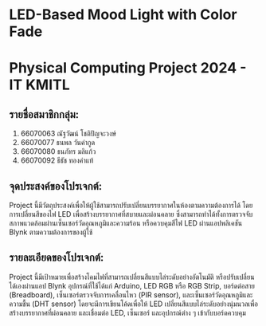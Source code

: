 # LED-Based Mood Light with Color Fade
# Physical Computing Project 2024 - IT KMITL

## รายชื่อสมาชิกกลุ่ม:
1. 66070063 ณัฐวัฒน์ โชติปัญจะวงษ์
2. 66070077 ธนพล วันคำกูด
3. 66070080 ธนภัทร มลิแก้ว
4. 66070092 ธีธัช ทองคำแท้

## จุดประสงค์ของโปรเจกต์:
Project นี้มีวัตถุประสงค์เพื่อให้ผู้ใช้สามารถปรับเปลี่ยนบรรยากาศในห้องตามความต้องการได้ โดยการเปลี่ยนสีของไฟ LED เพื่อสร้างบรรยากาศที่สบายและผ่อนคลาย ซึ่งสามารถทำได้ทั้งการตรวจจับสภาพแวดล้อมผ่านเซ็นเซอร์วัดอุณหภูมิและความร้อน หรือควบคุมสีไฟ LED ผ่านแอปพลิเคชัน Blynk ตามความต้องการของผู้ใช้

## รายละเอียดของโปรเจกต์:
Project นี้มีเป้าหมายเพื่อสร้างโคมไฟที่สามารถเปลี่ยนสีแบบไล่ระดับอย่างอัตโนมัติ หรือปรับเปลี่ยนได้เองผ่านแอป Blynk อุปกรณ์ที่ใช้ได้แก่ Arduino, LED RGB หรือ RGB Strip, บอร์ดต่อสาย (Breadboard), เซ็นเซอร์ตรวจจับการเคลื่อนไหว (PIR sensor), และเซ็นเซอร์วัดอุณหภูมิและความชื้น (DHT sensor) โดยจะมีการเขียนโค้ดเพื่อให้ LED เปลี่ยนสีแบบไล่ระดับอย่างนุ่มนวลเพื่อสร้างบรรยากาศที่ผ่อนคลาย และเชื่อมต่อ LED, เซ็นเซอร์ และอุปกรณ์ต่าง ๆ เข้ากับบอร์ดควบคุม
